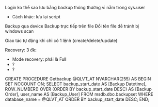 Login ko thể sao lưu bằng backup thông thường vì nằm trong sys.user
- Cách khác: lưu lại script

Backup qua device
Backup trực tiếp trên file
Đổi tên file để tránh bị windows scan

Giao tác tự động khi chỉ có 1 lệnh (create/delete/update)

Recovery: 3 đk:

- Mode recovery: phải là Full
- ?
- ?

CREATE PROCEDURE Getbackup @QLVT_AT NVARCHAR(255)
AS
BEGIN
	SET NOCOUNT ON;
	SELECT
		 backup_start_date AS [Backup Datetime],
		 ROW_NUMBER() OVER (ORDER BY backup_start_date DESC) AS [Backup Order],
		 user_name AS [Backup_User]
    FROM msdb.dbo.backupset
    WHERE database_name = @QLVT_AT
    ORDER BY backup_start_date DESC;
END;